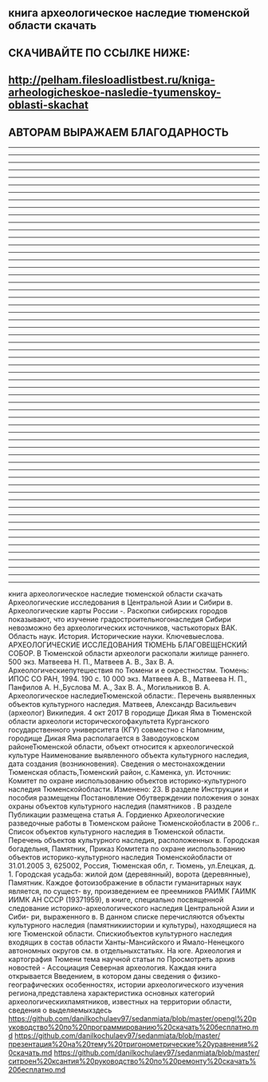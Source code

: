 книга археологическое наследие тюменской области скачать
--------------------------------------------------
СКАЧИВАЙТЕ ПО ССЫЛКЕ НИЖЕ:
--------------------------------------------------
http://pelham.filesloadlistbest.ru/kniga-arheologicheskoe-nasledie-tyumenskoy-oblasti-skachat
--------------------------------------------------
АВТОРАМ ВЫРАЖАЕМ БЛАГОДАРНОСТЬ
--------------------------------------------------
--------------------------------------------------
--------------------------------------------------
--------------------------------------------------
--------------------------------------------------
--------------------------------------------------
--------------------------------------------------
--------------------------------------------------
--------------------------------------------------
--------------------------------------------------
--------------------------------------------------
--------------------------------------------------
--------------------------------------------------
--------------------------------------------------
--------------------------------------------------
--------------------------------------------------
--------------------------------------------------
--------------------------------------------------
--------------------------------------------------
--------------------------------------------------
--------------------------------------------------
--------------------------------------------------
--------------------------------------------------
--------------------------------------------------
--------------------------------------------------
--------------------------------------------------
--------------------------------------------------
--------------------------------------------------
--------------------------------------------------
--------------------------------------------------
--------------------------------------------------
--------------------------------------------------
--------------------------------------------------
--------------------------------------------------
--------------------------------------------------
--------------------------------------------------
--------------------------------------------------
--------------------------------------------------
--------------------------------------------------
--------------------------------------------------
--------------------------------------------------
--------------------------------------------------
--------------------------------------------------
--------------------------------------------------
--------------------------------------------------
--------------------------------------------------
--------------------------------------------------
--------------------------------------------------
--------------------------------------------------
--------------------------------------------------
--------------------------------------------------
--------------------------------------------------
--------------------------------------------------
--------------------------------------------------
--------------------------------------------------
--------------------------------------------------
--------------------------------------------------
--------------------------------------------------
--------------------------------------------------
--------------------------------------------------
книга археологическое наследие тюменской области скачать Археологические исследования в Центральной Азии и Сибири в. Археологические карты России -. Раскопки сибирских городов показывают, что изучение градостроительногонаследия Сибири невозможно без археологических источников, частькоторых  ВАК. Область наук. История. Исторические науки. Ключевыеслова. АРХЕОЛОГИЧЕСКИЕ ИССЛЕДОВАНИЯ  ТЮМЕНЬ БЛАГОВЕЩЕНСКИЙ СОБОР. В Тюменской области археологи раскопали жилище раннего. 500 экз. Матвеева Н. П., Матвеев А. В., Зах В. А. Археологическиепутешествия по Тюмени и е окрестностям.  Тюмень: ИПОС СО РАН, 1994. 190 с.  10 000 экз. Матвеев А. В., Матвеева Н. П., Панфилов А. Н.,Буслова М. А., Зах В. А., Могильников В. А. Археологическое наследиеТюменской области:. Перечень выявленных объектов культурного наследия. Матвеев, Александр Васильевич (археолог)  Википедия. 4 окт 2017  В городище Дикая Яма в Тюменской области археологи историческогофакультета Курганского государственного университета (КГУ) совместно с Напомним, городище Дикая Яма располагается в Заводоуковском районеТюменской области, объект относится к археологической культуре
Наименование выявленного объекта культурного наследия, дата создания (возникновения). Сведения о местонахождении  Тюменская область,Тюменский район, с.Каменка, ул.  Источник: Комитет по охране ииспользованию объектов историко-культурного наследия Тюменскойобласти. Изменено: 23. В разделе Инструкции и пособия размещены Постановление Обутверждении положения о зонах охраны объектов культурного наследия (памятников . В разделе Публикации размещена статья А. Гордиенко Археологические разведочные работы в Тюменском районе Тюменскойобласти в 2006 г.. Список объектов культурного наследия в Тюменской области. Перечень объектов культурного наследия, расположенных в. Городская богадельня, Памятник, Приказ Комитета по охране ииспользованию объектов историко-культурного наследия Тюменскойобласти от 31.01.2005  3, 625002, Россия, Тюменская обл, г. Тюмень, ул.Елецкая, д. 1. Городская усадьба: жилой дом (деревянный), ворота (деревянные), Памятник. Каждое фотоизображение в области гуманитарных наук является, по сущест- ву, произведением  ее преемников  РАИМК  ГАИМК  ИИМК АН СССР (19371959), в книге, специально посвященной  следование историко-археологического наследия Центральной Азии и Сиби- ри, выраженного в. В данном списке перечисляются объекты культурного наследия (памятникиистории и культуры), находящиеся на юге Тюменской области. Спискиобъектов культурного наследия входящих в состав области Ханты-Мансийского и Ямало-Ненецкого автономных округов см. в отдельныхстатьях. На юге. Археология и картография Тюмени  тема научной статьи по
Просмотреть архив новостей - Ассоциация Северная археология. Каждая книга открывается Введением, в котором даны сведения о физико-географических особенностях, истории археологического изучения региона,представлена характеристика основных категорий археологическихпамятников, известных на территории области, сведения о выделяемыхздесь
https://github.com/danilkochulaev97/sedanmiata/blob/master/opengl%20руководство%20по%20программированию%20скачать%20бесплатно.md
https://github.com/danilkochulaev97/sedanmiata/blob/master/презентация%20на%20тему%20тригонометрические%20уравнения%20скачать.md
https://github.com/danilkochulaev97/sedanmiata/blob/master/ситроен%20ксантия%20руководство%20по%20ремонту%20скачать%20бесплатно.md